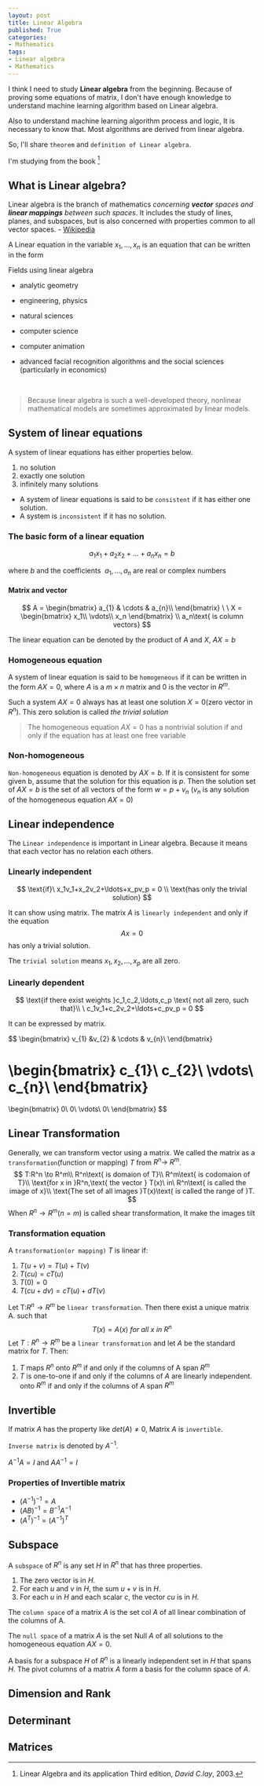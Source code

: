 ```yaml
---
layout: post
title: Linear Algebra
published: True
categories:
- Mathematics
tags:
- Linear algebra
- Mathematics
---
```




I think I need to study **Linear algebra** from the beginning. Because of proving some equations of matrix, I don't have enough knowledge to understand machine learning algorithm based on Linear algebra.

Also to understand machine learning algorithm process and logic, It is necessary to know that. Most algorithms are derived from linear algebra.



So, I'll share `theorem` and `definition of Linear algebra`.

I'm studying from the book [^Book]

<!--more-->



## What is Linear algebra?

Linear algebra is the branch of mathematics *concerning **vector** spaces and **linear mappings** between such spaces*. It includes the study of lines, planes, and subspaces, but is also concerned with properties common to all vector spaces. - [Wikipedia][1]



A Linear equation in the variable $x_1,\ldots,x_n$ is an equation that can be written in the form



Fields using linear algebra



- analytic geometry

- engineering, physics

- natural sciences

- computer science

- computer animation

- advanced facial recognition algorithms and the social sciences (particularly in economics)

  ​

> Because linear algebra is such a well-developed theory, nonlinear mathematical models are sometimes approximated by linear models.





## System of linear equations

A system of linear equations has either properties below.

1. no solution
2. exactly one solution 
3. infinitely many solutions



- A system of linear equations is said to be `consistent` if it has either one solution.
- A system is `inconsistent` if it has no solution.



### The basic form of a linear equation

$$
a_1x_1+a_2x_2+\ldots+a_nx_n=b
$$

where $b$ and the coefficients $\ a_1,\ldots, a_n$ are real or complex numbers



#### Matrix and vector

$$
A = 
\begin{bmatrix}
a_{1} & \cdots & a_{n}\\
\end{bmatrix}
\ \
X = \begin{bmatrix}
x_1\\
\vdots\\
x_n
\end{bmatrix}
\\ a_n\text{ is column vectors}
$$



The linear equation can be denoted by the product of $A$ and $X$, $AX=b$



### Homogeneous equation

A system of linear equation is said to be `homogeneous` if it can be written in the form $AX=0$, where $A$ is a $m \times n$ matrix and 0 is the vector in $R^m$.

Such a system $AX=0$ always has at least one solution $X=0$(zero vector in $R^n$). This zero solution is called *the trivial solution*



> The homogeneous equation $AX =0$ has a nontrivial solution if and only if the equation has at least one free variable 



### Non-homogeneous

`Non-homogeneous` equation is denoted by $AX=b$. If it is consistent for some given b, assume that the solution for this equation is $p$. Then the solution set of $AX=b$ is the set of all vectors of the form $w=p+v_n$ ($v_n$ is any solution of the homogeneous equation $AX=0$)





## Linear independence

The `Linear independence` is important in Linear algebra. Because it means that each vector has no relation each others. 



### Linearly independent

$$
\text{if}\ x_1v_1+x_2v_2+\ldots+x_pv_p = 0 \\
\text{has only the trivial solution}
$$

It can show using matrix. The matrix $A$ is `linearly independent` and only if the equation $$Ax=0$$ has only a trivial solution.



The `trivial solution` means $x_1,x_2,\ldots, x_p$ are all zero.





### Linearly dependent

$$
\text{if there exist weights }c_1,c_2,\ldots,c_p \text{ not all zero, such that}\\
\ c_1v_1+c_2v_2+\ldots+c_pv_p = 0
$$

It can be expressed by matrix.


$$
\begin{bmatrix}
v_{1} &v_{2} & \cdots & v_{n}\\
\end{bmatrix}

\begin{bmatrix}
c_{1}\\
c_{2}\\
\vdots\\
c_{n}\\
\end{bmatrix}
=
\begin{bmatrix}
0\\
0\\
\vdots\\
0\\
\end{bmatrix}
$$




## Linear Transformation

Generally, we can transform vector using a matrix. We called the matrix as a `transformation`(function or mapping) $T$ from $R^n \to\ R^m$.
$$
T:R^n \to R^m\\
R^n\text{ is domaion of T}\\
R^m\text{ is codomaion of T}\\
\text{for x in }R^n,\text{ the vector } T(x)\ in\ R^n\text{ is called the image of x}\\
\text{The set of all images }T(x)\text{ is called the range of }T.
$$
When $R^n \to R^m(n=m)$ is called shear transformation, It make the images tilt



### Transformation equation

A `transformation(or mapping)` $T$ is linear if:

1. $T(u+v) = T(u) + T(v)$
2. $T(cu) = cT(u)$
3. $T(0) = 0$ 
4. $T(cu+dv) = cT(u) + dT(v)$



Let T:$R^n \to R^m$ be  `linear transformation`. Then there exist a unique matrix A. such that
$$
T(x) = A(x) \ for\ all\ x\ in\ R^n
$$
Let $T: R^n \to R^m$ be a `linear transformation` and let $A$ be the standard matrix for $T$. Then:

1. $T$ maps $R^n$ onto $R^m$ if and only if the columns of A span $R^m$
2. $T$ is one-to-one if and only if the columns of  $A$ are linearly independent. onto $R^m$ if and only if the columns of $A$ span $R^m$



## Invertible

If matrix $A$ has the property like $det(A) \ne 0$, Matrix $A$ is `invertible`. 

`Inverse matrix` is denoted by $A^{-1}$. 

$A^{-1}A=I$ and $AA^{-1}=I$ 



### Properties of Invertible matrix

- $(A^{-1})^{-1} = A$
- $(AB)^{-1}=B^{-1}A^{-1}$
- $(A^T)^{-1} = (A^{-1})^T$



## Subspace

A `subspace` of $R^n$ is any set $H$ in $R^n$ that has three properties.

1. The zero vector is in $H$.
2. For each $u$ and $v$ in $H$, the sum $u+v$ is in $H$.
3. For each $u$ in $H$ and each scalar $c$, the vector $cu$ is in $H$.



The `column space` of a matrix $A$ is the set col $A$ of all linear combination of the columns of A.

The `null space` of a matrix $A$ is the set Null $A$ of all solutions to the homogeneous equation $AX=0$.



A basis for a subspace $H$ of $R^n$ is a linearly independent set in $H$ that spans $H$. The pivot columns of a matrix $A$ form a basis for the column space of $A$.



## Dimension and Rank



## Determinant

## Matrices

[1]: https://en.wikipedia.org/wiki/Linear_algebra

[^Book]: Linear Algebra and its application Third edition, *David C.lay*, 2003.